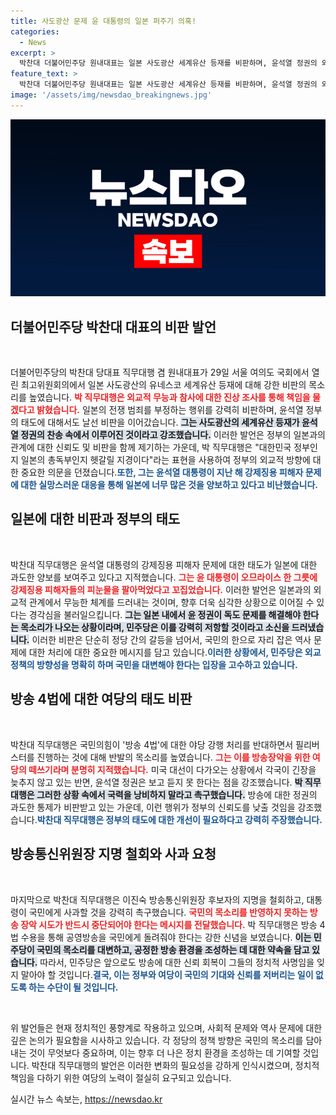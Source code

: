 ```yaml
---
title: 사도광산 문제 윤 대통령의 일본 퍼주기 의혹!
categories:
  - News
excerpt: >
  박찬대 더불어민주당 원내대표는 일본 사도광산 세계유산 등재를 비판하며, 윤석열 정권의 외교무능을 지적했다. 민주당이 일본에 대한 강력한 반발을 예고한 가운데, 방송장악 시도에 대한 우려도 제기됐다.
feature_text: >
  박찬대 더불어민주당 원내대표는 일본 사도광산 세계유산 등재를 비판하며, 윤석열 정권의 외교무능을 지적했다. 민주당이 일본에 대한 강력한 반발을 예고한 가운데, 방송장악 시도에 대한 우려도 제기됐다.
image: '/assets/img/newsdao_breakingnews.jpg'
---
```


<p><img src="/assets/img/newsdao_breakingnews.jpg" alt="ranknews 속보" /></p>

<h2 data-ke-size="size26">더불어민주당 박찬대 대표의 비판 발언</h2>

<p data-ke-size="size16">&nbsp;</p>

<p>더불어민주당의 박찬대 당대표 직무대행 겸 원내대표가 29일 서울 여의도 국회에서 열린 최고위원회의에서 일본 사도광산의 유네스코 세계유산 등재에 대해 강한 비판의 목소리를 높였습니다. <b><span style="color: #ee2323;">박 직무대행은 외교적 무능과 참사에 대한 진상 조사를 통해 책임을 물겠다고 밝혔습니다.</span></b> 일본의 전쟁 범죄를 부정하는 행위를 강력히 비판하며, 윤석열 정부의 태도에 대해서도 날선 비판을 이어갔습니다. <b><span style="background-color: #21538527;">그는 사도광산의 세계유산 등재가 윤석열 정권의 찬송 속에서 이루어진 것이라고 강조했습니다.</span></b> 이러한 발언은 정부의 일본과의 관계에 대한 신뢰도 및 비판을 함께 제기하는 가운데, 박 직무대행은 "대한민국 정부인지 일본의 총독부인지 헷갈릴 지경이다"라는 표현을 사용하여 정부의 외교적 방향에 대한 중요한 의문을 던졌습니다.<b><span style="color: #1a5490;">또한, 그는 윤석열 대통령이 지난 해 강제징용 피해자 문제에 대한 실망스러운 대응을 통해 일본에 너무 많은 것을 양보하고 있다고 비난했습니다.</span></b></p>

<h2 data-ke-size="size26">일본에 대한 비판과 정부의 태도</h2>

<p data-ke-size="size16">&nbsp;</p>

<p>박찬대 직무대행은 윤석열 대통령의 강제징용 피해자 문제에 대한 태도가 일본에 대한 과도한 양보를 보여주고 있다고 지적했습니다. <b><span style="color: #ee2323;">그는 윤 대통령이 오므라이스 한 그릇에 강제징용 피해자들의 피눈물을 팔아먹었다고 꼬집었습니다.</span></b> 이러한 발언은 일본과의 외교적 관계에서 무능한 체계를 드러내는 것이며, 향후 더욱 심각한 상황으로 이어질 수 있다는 경각심을 불러일으킵니다. <b><span style="background-color: #21538527;">그는 일본 내에서 윤 정권이 독도 문제를 해결해야 한다는 목소리가 나오는 상황이라며, 민주당은 이를 강력히 저항할 것이라고 소신을 드러냈습니다.</span></b> 이러한 비판은 단순히 정당 간의 갈등을 넘어서, 국민의 한으로 자리 잡은 역사 문제에 대한 처리에 대한 중요한 메시지를 담고 있습니다.<b><span style="color: #1a5490;">이러한 상황에서, 민주당은 외교 정책의 방향성을 명확히 하며 국민을 대변해야 한다는 입장을 고수하고 있습니다.</span></b></p>

<h2 data-ke-size="size26">방송 4법에 대한 여당의 태도 비판</h2>

<p data-ke-size="size16">&nbsp;</p>

<p>박찬대 직무대행은 국민의힘이 '방송 4법'에 대한 야당 강행 처리를 반대하면서 필리버스터를 진행하는 것에 대해 반발의 목소리를 높였습니다. <b><span style="color: #ee2323;">그는 이를 방송장악을 위한 여당의 떼쓰기라며 분명히 지적했습니다.</span></b> 미국 대선이 다가오는 상황에서 각국이 긴장을 늦추지 않고 있는 반면, 윤석열 정권은 보고 듣지 못 한다는 점을 강조했습니다. <b><span style="background-color: #21538527;">박 직무대행은 그러한 상황 속에서 국력을 낭비하지 말라고 촉구했습니다.</span></b> 방송에 대한 정권의 과도한 통제가 비판받고 있는 가운데, 이런 행위가 정부의 신뢰도를 낮출 것임을 강조했습니다.<b><span style="color: #1a5490;">박찬대 직무대행은 정부의 태도에 대한 개선이 필요하다고 강력히 주장했습니다.</span></b></p>

<h2 data-ke-size="size26">방송통신위원장 지명 철회와 사과 요청</h2>

<p data-ke-size="size16">&nbsp;</p>

<p>마지막으로 박찬대 직무대행은 이진숙 방송통신위원장 후보자의 지명을 철회하고, 대통령이 국민에게 사과할 것을 강력히 촉구했습니다. <b><span style="color: #ee2323;">국민의 목소리를 반영하지 못하는 방송 장악 시도가 반드시 중단되어야 한다는 메시지를 전달했습니다.</span></b> 박 직무대행은 방송 4법 수용을 통해 공영방송을 국민에게 돌려줘야 한다는 강한 신념을 보였습니다. <b><span style="background-color: #21538527;">이는 민주당이 국민의 목소리를 대변하고, 공정한 방송 환경을 조성하는 데 대한 약속을 담고 있습니다.</span></b> 따라서, 민주당은 앞으로도 방송에 대한 신뢰 회복이 그들의 정치적 사명임을 잊지 말아야 할 것입니다.<b><span style="color: #1a5490;">결국, 이는 정부와 여당이 국민의 기대와 신뢰를 저버리는 일이 없도록 하는 수단이 될 것입니다.</span></b></p>

<p data-ke-size="size16">&nbsp;</p>

<p>위 발언들은 현재 정치적인 풍향계로 작용하고 있으며, 사회적 문제와 역사 문제에 대한 깊은 논의가 필요함을 시사하고 있습니다. 각 정당의 정책 방향은 국민의 목소리를 담아내는 것이 무엇보다 중요하며, 이는 향후 더 나은 정치 환경을 조성하는 데 기여할 것입니다. 박찬대 직무대행의 발언은 이러한 변화의 필요성을 강하게 인식시켰으며, 정치적 책임을 다하기 위한 여당의 노력이 절실히 요구되고 있습니다.</p>
실시간 뉴스 속보는, <a href="https://newsdao.kr" rel="dofollow">https://newsdao.kr</a>


